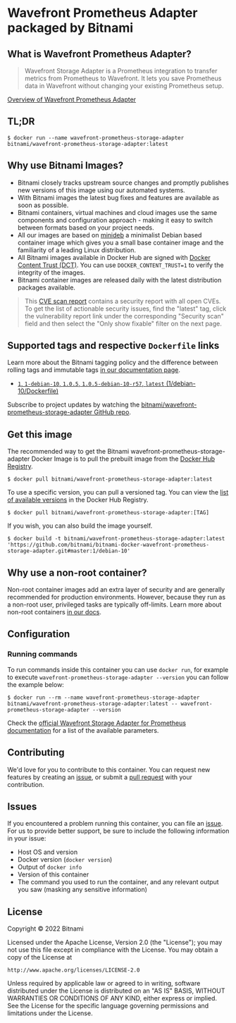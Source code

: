 # Wavefront Prometheus Adapter packaged by Bitnami

## What is Wavefront Prometheus Adapter?

> Wavefront Storage Adapter is a Prometheus integration to transfer metrics from Prometheus to Wavefront. It lets you save Prometheus data in Wavefront without changing your existing Prometheus setup.

[Overview of Wavefront Prometheus Adapter](https://github.com/wavefrontHQ/prometheus-storage-adapter)



## TL;DR

```console
$ docker run --name wavefront-prometheus-storage-adapter bitnami/wavefront-prometheus-storage-adapter:latest
```

## Why use Bitnami Images?

* Bitnami closely tracks upstream source changes and promptly publishes new versions of this image using our automated systems.
* With Bitnami images the latest bug fixes and features are available as soon as possible.
* Bitnami containers, virtual machines and cloud images use the same components and configuration approach - making it easy to switch between formats based on your project needs.
* All our images are based on [minideb](https://github.com/bitnami/minideb) a minimalist Debian based container image which gives you a small base container image and the familiarity of a leading Linux distribution.
* All Bitnami images available in Docker Hub are signed with [Docker Content Trust (DCT)](https://docs.docker.com/engine/security/trust/content_trust/). You can use `DOCKER_CONTENT_TRUST=1` to verify the integrity of the images.
* Bitnami container images are released daily with the latest distribution packages available.


> This [CVE scan report](https://quay.io/repository/bitnami/wavefront-prometheus-storage-adapter?tab=tags) contains a security report with all open CVEs. To get the list of actionable security issues, find the "latest" tag, click the vulnerability report link under the corresponding "Security scan" field and then select the "Only show fixable" filter on the next page.

## Supported tags and respective `Dockerfile` links

Learn more about the Bitnami tagging policy and the difference between rolling tags and immutable tags [in our documentation page](https://docs.bitnami.com/tutorials/understand-rolling-tags-containers/).


* [`1`, `1-debian-10`, `1.0.5`, `1.0.5-debian-10-r57`, `latest` (1/debian-10/Dockerfile)](https://github.com/bitnami/bitnami-docker-wavefront-prometheus-storage-adapter/blob/1.0.5-debian-10-r57/1/debian-10/Dockerfile)

Subscribe to project updates by watching the [bitnami/wavefront-prometheus-storage-adapter GitHub repo](https://github.com/bitnami/bitnami-docker-wavefront-prometheus-storage-adapter).

## Get this image

The recommended way to get the Bitnami wavefront-prometheus-storage-adapter Docker Image is to pull the prebuilt image from the [Docker Hub Registry](https://hub.docker.com/r/bitnami/wavefront-prometheus-storage-adapter).

```console
$ docker pull bitnami/wavefront-prometheus-storage-adapter:latest
```

To use a specific version, you can pull a versioned tag. You can view the [list of available versions](https://hub.docker.com/r/bitnami/wavefront-prometheus-storage-adapter/tags/) in the Docker Hub Registry.

```console
$ docker pull bitnami/wavefront-prometheus-storage-adapter:[TAG]
```

If you wish, you can also build the image yourself.

```console
$ docker build -t bitnami/wavefront-prometheus-storage-adapter:latest 'https://github.com/bitnami/bitnami-docker-wavefront-prometheus-storage-adapter.git#master:1/debian-10'
```

## Why use a non-root container?

Non-root container images add an extra layer of security and are generally recommended for production environments. However, because they run as a non-root user, privileged tasks are typically off-limits. Learn more about non-root containers [in our docs](https://docs.bitnami.com/tutorials/work-with-non-root-containers/).

## Configuration

### Running commands

To run commands inside this container you can use `docker run`, for example to execute `wavefront-prometheus-storage-adapter --version` you can follow the example below:

```console
$ docker run --rm --name wavefront-prometheus-storage-adapter bitnami/wavefront-prometheus-storage-adapter:latest -- wavefront-prometheus-storage-adapter --version
```

Check the [official Wavefront Storage Adapter for Prometheus documentation](https://github.com/wavefrontHQ/prometheus-storage-adapter#configuration) for a list of the available parameters.

## Contributing

We'd love for you to contribute to this container. You can request new features by creating an [issue](https://github.com/bitnami/bitnami-docker-wavefront-prometheus-storage-adapter/issues), or submit a [pull request](https://github.com/bitnami/bitnami-docker-wavefront-prometheus-storage-adapter/pulls) with your contribution.

## Issues

If you encountered a problem running this container, you can file an [issue](https://github.com/bitnami/bitnami-docker-wavefront-prometheus-storage-adapter/issues/new). For us to provide better support, be sure to include the following information in your issue:

- Host OS and version
- Docker version (`docker version`)
- Output of `docker info`
- Version of this container
- The command you used to run the container, and any relevant output you saw (masking any sensitive information)

## License

Copyright &copy; 2022 Bitnami

Licensed under the Apache License, Version 2.0 (the "License");
you may not use this file except in compliance with the License.
You may obtain a copy of the License at

    http://www.apache.org/licenses/LICENSE-2.0

Unless required by applicable law or agreed to in writing, software
distributed under the License is distributed on an "AS IS" BASIS,
WITHOUT WARRANTIES OR CONDITIONS OF ANY KIND, either express or implied.
See the License for the specific language governing permissions and
limitations under the License.
